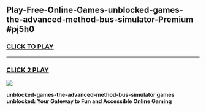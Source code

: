 
## Play-Free-Online-Games-unblocked-games-the-advanced-method-bus-simulator-Premium #pj5h0
<h3>
<a href="https://premium.freeplayer.one?title=unblocked-games-the-advanced-method-bus-simulator&ref=8M">CLICK TO PLAY</a></h3>
<hr>

<h3>
<a href="https://premium.freeplayer.one?title=unblocked-games-the-advanced-method-bus-simulator&ref=8M">CLICK 2 PLAY</a>
  
</h3>

<a href="https://premium.freeplayer.one?title=unblocked-games-the-advanced-method-bus-simulator&ref=8M"><img src="https://clearcache.store/games.png"></a>


**unblocked-games-the-advanced-method-bus-simulator games unblocked: Your Gateway to Fun and Accessible Online Gaming**
